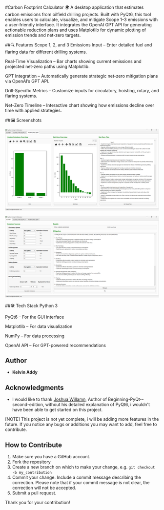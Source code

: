 #Carbon Footprint Calculator 🌍
A desktop application that estimates carbon emissions from oilfield drilling projects. Built with PyQt6, this tool enables users to calculate, visualize, and mitigate Scope 1–3 emissions with a user-friendly interface. It integrates the OpenAI GPT API for generating actionable reduction plans and uses Matplotlib for dynamic plotting of emission trends and net-zero targets.

##🔍 Features
Scope 1, 2, and 3 Emissions Input – Enter detailed fuel and flaring data for different drilling systems.

Real-Time Visualization – Bar charts showing current emissions and projected net-zero paths using Matplotlib.

GPT Integration – Automatically generate strategic net-zero mitigation plans via OpenAI’s GPT API.

Drill-Specific Metrics – Customize inputs for circulatory, hoisting, rotary, and flaring systems.

Net-Zero Timeline – Interactive chart showing how emissions decline over time with applied strategies.

##🖼 Screenshots

<p align="center">
<img src="./Assets/net-zero.png" title="Net-zero"> </p>
<p align="center">
<img src="./Assets/scope-1.png"  title="Scope-1"></p>

##🛠 Tech Stack
Python 3

PyQt6 – For the GUI interface

Matplotlib – For data visualization

NumPy – For data processing

OpenAI API – For GPT-powered recommendations

## Author

- **Kelvin Addy**

## Acknowledgments

- I would like to thank [Joshua Willamn](https://github.com/joshuawillman), Author of Beginning-PyQt--second-edition, without his detailed explanation of PyQt6, i wouldn't have been able to get started on this project.

[NOTE] This project is not yet complete, i will be adding more features in the future. If you notice any bugs or additions you may want to add, feel free to contribute.

## How to Contribute

1. Make sure you have a GitHub account.
2. Fork the repository
3. Create a new branch on which to make your change, e.g.
   `git checkout -b my_contribution`
4. Commit your change. Include a commit message describing the correction. Please note that if your commit message is not clear, the correction will not be accepted.
5. Submit a pull request.

Thank you for your contribution!
